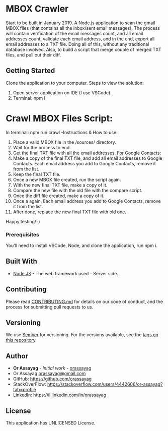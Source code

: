 # MBOX Crawler

Start to be built in January 2019. A Node.js application to scan the gmail MBOX files (that contains all the inbox/sent email messages). The process will contain verification of the email messages count, and all email addresses count, validate each email address, and in the end, export all email addresses to a TXT file. Doing all of this, without any traditional database involved. Also, to build a script that merge couple of merged TXT files, and pull out their diff.

## Getting Started

Clone the application to your computer.
Steps to view the solution:
1. Open server application on IDE (I use VSCode).
2. Terminal: npm i

Crawl MBOX Files Script:
========================
In terminal: npm run crawl
-Instructions & How to use:
1. Place a valid MBOX file in the /sources/ directory.
2. Wait for the process to end.
3. Get the final TXT file with all the email addresses.
   For Google Contacts:
4. Make a copy of the final TXT file, and add all email addresses to Google Contacts.
   Each email address you add to Google Contacts, remove it from the list.
5. Keep the final TXT file.
6. Once a new MBOX file created, run the script again.
7. With the new final TXT file, make a copy of it.
8. Compare the new file with the old file with the compare script.
9. Once the diff file created, make a copy of it.
10. Once a again, Each email address you add to Google Contacts, remove it from the list.
11. After done, replace the new final TXT file with old one.

Happy testing! :)

### Prerequisites

You'll need to install VSCode, Node, and clone the application, run npm i.

## Built With

* [Node.JS](https://nodejs.org/en/) - The web framework used - Server side.

## Contributing

Please read [CONTRIBUTING.md](https://gist.github.com/PurpleBooth/b24679402957c63ec426) for details on our code of conduct, and the process for submitting pull requests to us.

## Versioning

We use [SemVer](http://semver.org/) for versioning. For the versions available, see the [tags on this repository](https://github.com/your/project/tags).

## Author

* **Or Assayag** - *Initial work* - [orassayag](https://github.com/orassayag)
* Or Assayag <orassayag@gmail.com>
* GitHub: https://github.com/orassayag
* StackOverFlow: https://stackoverflow.com/users/4442606/or-assayag?tab=profile
* LinkedIn: https://il.linkedin.com/in/orassayag

## License

This application has UNLICENSED License.